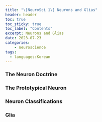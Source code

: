 ```yaml
---
title: "\[NeuroSci 1\] Neurons and Glias"
header: header
toc: true
toc_sticky: true
toc_label: "Contents"
excerpt: Neurons and Glias
date: 2023-07-23
categories:
    - neuroscience
tags:
  - languages:Korean
---
```


### The Neuron Doctrine

### The Prototypical Neuron

### Neuron Classifications

### Glia

